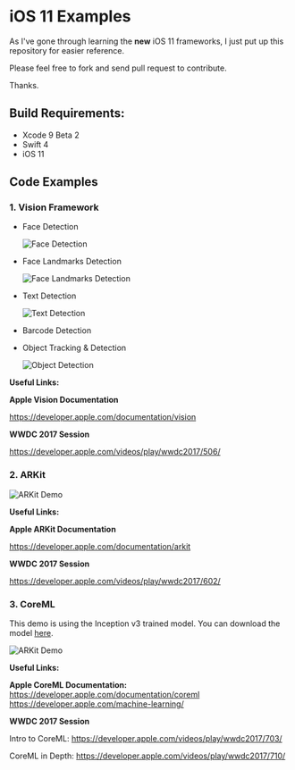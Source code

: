 # iOS 11 Examples

As I've gone through learning the **new** iOS 11 frameworks, I just put up this repository for easier reference.

Please feel free to fork and send pull request to contribute.

Thanks.


## Build Requirements:
- Xcode 9 Beta 2
- Swift 4
- iOS 11 

## Code Examples

### 1. Vision Framework

- Face Detection	

	![Face Detection	](./assets/face_detect.png)

- Face Landmarks Detection

	![Face Landmarks Detection](./assets/face_feat_detect.png)

- Text Detection

	![Text Detection](./assets/text_detect.jpg)

- Barcode Detection

- Object Tracking & Detection

	![Object Detection](./assets/object_track.jpg)


**Useful Links:**

**Apple Vision Documentation**

<https://developer.apple.com/documentation/vision>

**WWDC 2017 Session**

<https://developer.apple.com/videos/play/wwdc2017/506/>


### 2. ARKit

![ARKit Demo](./assets/arkit_demo1.jpg)


**Useful Links:**

**Apple ARKit Documentation**

<https://developer.apple.com/documentation/arkit>

**WWDC 2017 Session**

<https://developer.apple.com/videos/play/wwdc2017/602/>


### 3. CoreML

This demo is using the Inception v3 trained model.
You can download the model [here](https://developer.apple.com/machine-learning/).

![ARKit Demo](./assets/image_detect.jpg)

**Useful Links:**

**Apple CoreML Documentation:**
<https://developer.apple.com/documentation/coreml>
<https://developer.apple.com/machine-learning/>

**WWDC 2017 Session**

Intro to CoreML:
<https://developer.apple.com/videos/play/wwdc2017/703/>

CoreML in Depth:
<https://developer.apple.com/videos/play/wwdc2017/710/>
